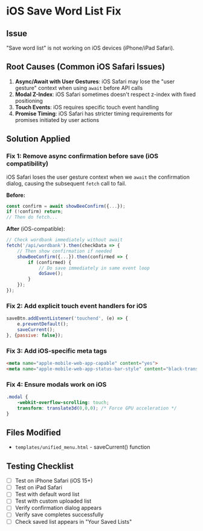 # iOS Save Word List Fix

## Issue
"Save word list" is not working on iOS devices (iPhone/iPad Safari).

## Root Causes (Common iOS Safari Issues)

1. **Async/Await with User Gestures**: iOS Safari may lose the "user gesture" context when using `await` before API calls
2. **Modal Z-Index**: iOS Safari sometimes doesn't respect z-index with fixed positioning
3. **Touch Events**: iOS requires specific touch event handling
4. **Promise Timing**: iOS Safari has stricter timing requirements for promises initiated by user actions

## Solution Applied

### Fix 1: Remove async confirmation before save (iOS compatibility)
iOS Safari loses the user gesture context when we `await` the confirmation dialog, causing the subsequent `fetch` call to fail.

**Before:**
```javascript
const confirm = await showBeeConfirm({...});
if (!confirm) return;
// Then do fetch...
```

**After** (iOS-compatible):
```javascript
// Check wordbank immediately without await
fetch('/api/wordbank').then(checkData => {
    // Then show confirmation if needed
    showBeeConfirm({...}).then(confirmed => {
        if (confirmed) {
            // Do save immediately in same event loop
            doSave();
        }
    });
});
```

### Fix 2: Add explicit touch event handlers for iOS
```javascript
saveBtn.addEventListener('touchend', (e) => {
    e.preventDefault();
    saveCurrent();
}, {passive: false});
```

### Fix 3: Add iOS-specific meta tags
```html
<meta name="apple-mobile-web-app-capable" content="yes">
<meta name="apple-mobile-web-app-status-bar-style" content="black-translucent">
```

### Fix 4: Ensure modals work on iOS
```css
.modal {
    -webkit-overflow-scrolling: touch;
    transform: translate3d(0,0,0); /* Force GPU acceleration */
}
```

## Files Modified
- `templates/unified_menu.html` - saveCurrent() function

## Testing Checklist
- [ ] Test on iPhone Safari (iOS 15+)
- [ ] Test on iPad Safari
- [ ] Test with default word list
- [ ] Test with custom uploaded list
- [ ] Verify confirmation dialog appears
- [ ] Verify save completes successfully
- [ ] Check saved list appears in "Your Saved Lists"
